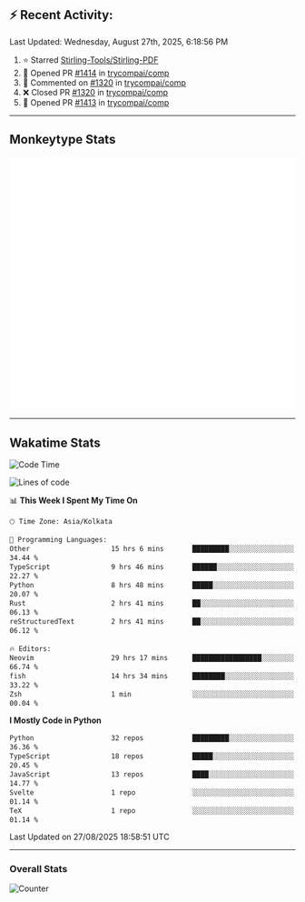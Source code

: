 ## :zap: Recent Activity:
<!--RECENT_ACTIVITY:last_update-->
Last Updated: Wednesday, August 27th, 2025, 6:18:56 PM
<!--RECENT_ACTIVITY:last_update_end-->
<!--RECENT_ACTIVITY:start-->
1. ⭐ Starred [Stirling-Tools/Stirling-PDF](https://github.com/Stirling-Tools/Stirling-PDF)<br>
2. 💪 Opened PR [#1414](https://github.com/trycompai/comp/pull/1414) in [trycompai/comp](https://github.com/trycompai/comp)<br>
3. 💬 Commented on [#1320](https://github.com/trycompai/comp/pull/1320#issuecomment-3225331737) in [trycompai/comp](https://github.com/trycompai/comp)<br>
4. ❌ Closed PR [#1320](https://github.com/trycompai/comp/pull/1320) in [trycompai/comp](https://github.com/trycompai/comp)<br>
5. 💪 Opened PR [#1413](https://github.com/trycompai/comp/pull/1413) in [trycompai/comp](https://github.com/trycompai/comp)<br>
<!--RECENT_ACTIVITY:end-->

---

## Monkeytype Stats
<a href="https://monkeytype.com/profile/dhanus">
  <img src="https://raw.githubusercontent.com/Dhanus3133/Dhanus3133/monkeytype/monkeytype-lb.svg" alt="Monkeytype Profile" />
</a>

---

## Wakatime Stats
<!--START_SECTION:waka-->
![Code Time](http://img.shields.io/badge/Code%20Time-3%2C039%20hrs%2041%20mins-blue)

![Lines of code](https://img.shields.io/badge/From%20Hello%20World%20I%27ve%20Written-4.9%20million%20lines%20of%20code-blue)

📊 **This Week I Spent My Time On** 

```text
🕑︎ Time Zone: Asia/Kolkata

💬 Programming Languages: 
Other                    15 hrs 6 mins       █████████░░░░░░░░░░░░░░░░   34.44 % 
TypeScript               9 hrs 46 mins       ██████░░░░░░░░░░░░░░░░░░░   22.27 % 
Python                   8 hrs 48 mins       █████░░░░░░░░░░░░░░░░░░░░   20.07 % 
Rust                     2 hrs 41 mins       ██░░░░░░░░░░░░░░░░░░░░░░░   06.13 % 
reStructuredText         2 hrs 41 mins       ██░░░░░░░░░░░░░░░░░░░░░░░   06.12 % 

🔥 Editors: 
Neovim                   29 hrs 17 mins      █████████████████░░░░░░░░   66.74 % 
fish                     14 hrs 34 mins      ████████░░░░░░░░░░░░░░░░░   33.22 % 
Zsh                      1 min               ░░░░░░░░░░░░░░░░░░░░░░░░░   00.04 % 
```

**I Mostly Code in Python** 

```text
Python                   32 repos            █████████░░░░░░░░░░░░░░░░   36.36 % 
TypeScript               18 repos            █████░░░░░░░░░░░░░░░░░░░░   20.45 % 
JavaScript               13 repos            ████░░░░░░░░░░░░░░░░░░░░░   14.77 % 
Svelte                   1 repo              ░░░░░░░░░░░░░░░░░░░░░░░░░   01.14 % 
TeX                      1 repo              ░░░░░░░░░░░░░░░░░░░░░░░░░   01.14 % 
```




 Last Updated on 27/08/2025 18:58:51 UTC
<!--END_SECTION:waka-->
---

### Overall Stats

<img src="https://moe-counter.glitch.me/get/@Dhanus3133?theme=asoul" alt="Counter" />
